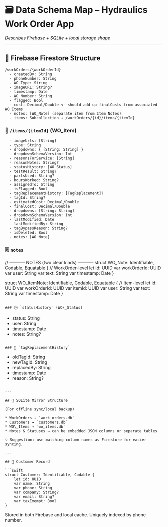 # 🗃️ Data Schema Map – Hydraulics Work Order App

*Describes Firebase + SQLite + local storage shape*

---

## 📁 Firebase Firestore Structure

```
/workOrders/{workOrderId}
  - createdBy: String
  - phoneNumber: String
  - WO_Type: String
  - imageURL: String?
  - timestamp: Date
  - WO_Number: String
  - flagged: Bool
  - cost: Decimal/Double <--should add up finalCosts from associated WO Items
  - notes: [WO_Note] (separate item from Item Notes) 
  - items: Subcollection → /workOrders/{id}/items/{itemId}
```

### 🔩 `/items/{itemId}` (WO\_Item)

```
  - imageUrls: [String]
  - type: String
  - dropdowns: { [String: String] }
  - dropdownSchemaVersion: Int
  - reasonsForService: [String]
  - reasonNotes: String?
  - statusHistory: [WO_Status]
  - testResult: String?
  - partsUsed: String?
  - hoursWorked: String?
  - assignedTo: String
  - isFlagged: Bool
  - tagReplacementHistory: [TagReplacement]?
  - tagId: String?
  - estimatedCost: Decimal/Double
  - finalCost: Decimal/Double
  - dropdowns: [String: String]
  - dropdownSchemaVersion: Int
  - lastModified: Date
  - lastModifiedBy: String
  - tagBypassReason: String?
  - isDeleted: Bool
  - notes: [WO_Note]
```

### 🗒 `notes`

// ───── NOTES (two clear kinds) ─────
struct WO_Note: Identifiable, Codable, Equatable {    // WorkOrder-level
  let id: UUID
  var workOrderId: UUID
  var user: String
  var text: String
  var timestamp: Date
}

struct WO_ItemNote: Identifiable, Codable, Equatable { // Item-level
  let id: UUID
  var workOrderId: UUID
  var itemId: UUID
  var user: String
  var text: String
  var timestamp: Date
}
```

### 🕒 `statusHistory` (WO\_Status)

```
  - status: String
  - user: String
  - timestamp: Date
  - notes: String?
```

### 🔁 `tagReplacementHistory`

```
  - oldTagId: String
  - newTagId: String
  - replacedBy: String
  - timestamp: Date
  - reason: String?
```

---

## 💾 SQLite Mirror Structure

(For offline sync/local backup)

* WorkOrders → `work_orders.db`
* Customers → `customers.db`
* WO\_Items → `wo_items.db`
* Notes & Statuses → can be embedded JSON columns or separate tables

💡 Suggestion: use matching column names as Firestore for easier syncing.

---

## 👥 Customer Record

```swift
struct Customer: Identifiable, Codable {
    let id: UUID
    var name: String
    var phone: String
    var company: String?
    var email: String?
    var taxExempt: Bool
}
```

Stored in both Firebase and local cache. Uniquely indexed by phone number.
